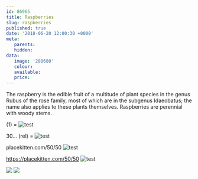 ```yaml
---
id: 86965
title: Raspberries
slug: raspberries
published: true
date: '2018-06-20 12:00:30 +0000'
meta:
   parents: 
   hidden: 
data:
   image: '280680'
   colour: 
   available: 
   price:
---
```


The raspberry is the edible fruit of a multitude of plant species in the genus Rubus of the rose family, most of which are in the subgenus Idaeobatus; the name also applies to these plants themselves. Raspberries are perennial with woody stems.

(1) = ![test](<(1)>)

30\... (rel) = ![test](//www.datocms-assets.com/3015/1525263169-peach.jpg)

placekitten.com/50/50 ![test](//www.datocms-assets.com/placekitten.com/50/50)

https://placekitten.com/50/50 ![test](//placekitten.com/50/50)

<!--{% gallery %}-->
![](//www.datocms-assets.com/3015/1525263234-raspberry-1.jpg)
![](//www.datocms-assets.com/3015/1525263236-raspberry-2.jpg)
<!--{% endgallery %}-->